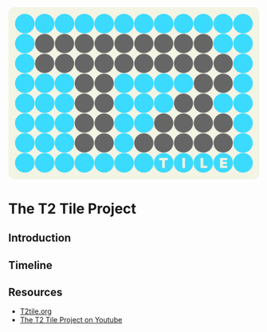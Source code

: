 ![T2 Tile logo](./t2tile.svg)
# The T2 Tile Project

## Introduction

## Timeline

## Resources

- [T2tile.org](https://t2tile.org)
- [The T2 Tile Project on Youtube](https://www.youtube.com/channel/UC1M91QuLZfCzHjBMEKvIc-A)